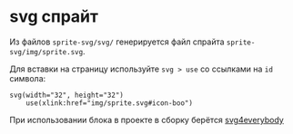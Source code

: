 # svg спрайт

Из файлов `sprite-svg/svg/` генерируется файл спрайта `sprite-svg/img/sprite.svg`.

Для вставки на страницу используйте `svg > use` со ссылками на `id` символа:

```pug
svg(width="32", height="32")
    use(xlink:href="img/sprite.svg#icon-boo")
```

При использовании блока в проекте в сборку берётся <a href="https://www.npmjs.com/package/svg4everybody">svg4everybody</a>
